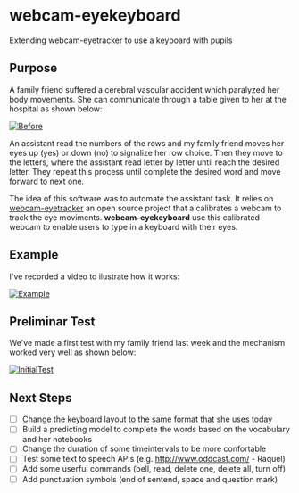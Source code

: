 # webcam-eyekeyboard
Extending webcam-eyetracker to use a keyboard with pupils

## Purpose

A family friend suffered a cerebral vascular accident which paralyzed her body movements. She can communicate through a table given to her at the hospital as shown below:

[![Before](http://img.youtube.com/vi/euZO5IGGJ_0/0.jpg)](https://www.youtube.com/watch?v=euZO5IGGJ_0)

An assistant read the numbers of the rows and my family friend moves her eyes up (yes) or down (no) to signalize her row choice. Then they move to the letters, where the assistant read letter by letter until reach the desired letter. They repeat this process until complete the desired word and move forward to next one. 

The idea of this software was to automate the assistant task. It relies on [webcam-eyetracker](https://github.com/esdalmaijer/webcam-eyetracker) an open source project that a calibrates a webcam to track the eye moviments. **webcam-eyekeyboard** use this calibrated webcam to enable users to type in a keyboard with their eyes.

## Example

I've recorded a video to ilustrate how it works:

[![Example](http://img.youtube.com/vi/vG-_wg6IxnY/0.jpg)](https://youtu.be/vG-_wg6IxnY)

## Preliminar Test

We've made a first test with my family friend last week and the mechanism worked very well as shown below:

[![InitialTest](http://img.youtube.com/vi/GCCLfgFJNNU/0.jpg)](https://www.youtube.com/watch?v=GCCLfgFJNNU)

## Next Steps

- [ ] Change the keyboard layout to the same format that she uses today
- [ ] Build a predicting model to complete the words based on the vocabulary and her notebooks
- [ ] Change the duration of some timeintervals to be more confortable
- [ ] Test some text to speech APIs (e.g. http://www.oddcast.com/ - Raquel)
- [ ] Add some userful commands (bell, read, delete one, delete all, turn off)
- [ ] Add punctuation symbols (end of sentend, space and question mark)
